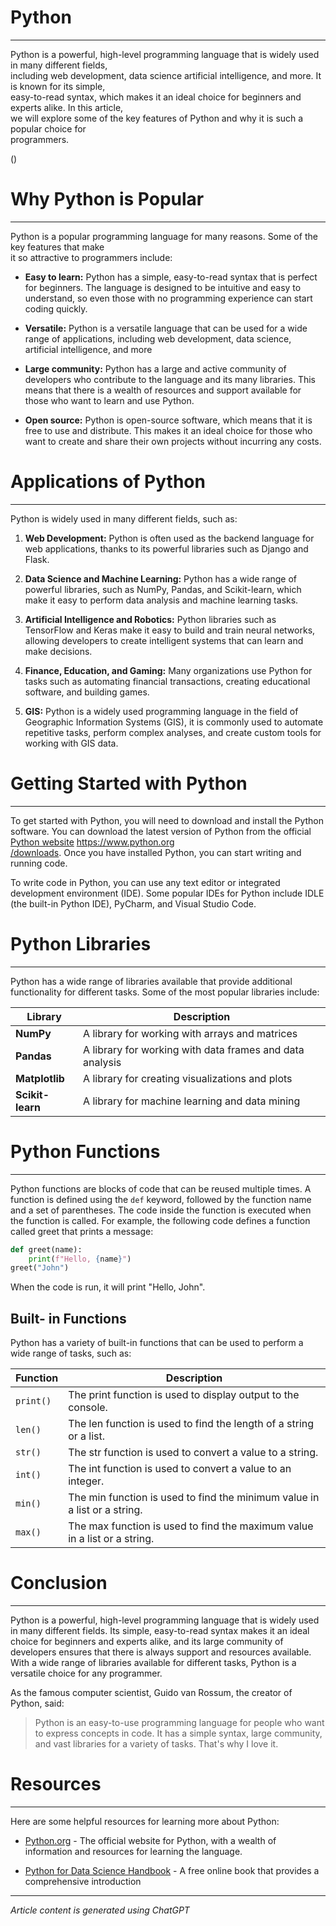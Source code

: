 # Python 
---

Python is a powerful, high-level programming language that is widely used in many different fields,  
including web development, data science artificial intelligence, and more. It is known for its simple,  
easy-to-read syntax, which makes it an ideal choice for beginners and experts alike. In this article,  
we will explore some of the key features of Python and why it is such a popular choice for  
programmers.

()

# Why Python is Popular
---

Python is a popular programming language for many reasons. Some of the key features that make  
it so attractive to programmers include:

- **Easy to learn:** Python has a simple, easy-to-read syntax that is perfect for beginners. The
language is designed to be intuitive and easy to understand, so even those with no
programming experience can start coding quickly.

- **Versatile:** Python is a versatile language that can be used for a wide range of applications,
including web development, data science, artificial intelligence, and more

- **Large community:** Python has a large and active community of developers who contribute to
the language and its many libraries. This means that there is a wealth of resources and support
available for those who want to learn and use Python.

- **Open source:** Python is open-source software, which means that it is free to use and
distribute. This makes it an ideal choice for those who want to create and share their own
projects without incurring any costs.

# Applications of Python
---

Python is widely used in many different fields, such as:

1. **Web Development:** Python is often used as the backend language for web applications,
thanks to its powerful libraries such as Django and Flask.

2. **Data Science and Machine Learning:** Python has a wide range of powerful libraries, such as
NumPy, Pandas, and Scikit-learn, which make it easy to perform data analysis and machine
learning tasks.

3. **Artificial Intelligence and Robotics:** Python libraries such as TensorFlow and Keras make it
easy to build and train neural networks, allowing developers to create intelligent systems that
can learn and make decisions.

4. **Finance, Education, and Gaming:** Many organizations use Python for tasks such as
automating financial transactions, creating educational software, and building games.

5. **GIS:** Python is a widely used programming language in the field of Geographic Information
Systems (GIS), it is commonly used to automate repetitive tasks, perform complex analyses,
and create custom tools for working with GIS data.

# Getting Started with Python
---

To get started with Python, you will need to download and install the Python software. You can
download the latest version of Python from the official [Python website](https://www.python.org/downloads) [https://www.python.org  
/downloads](https://www.python.org/downloads). Once you have installed Python, you can start writing and running code.

To write code in Python, you can use any text editor or integrated development environment (IDE).
Some popular IDEs for Python include IDLE (the built-in Python IDE), PyCharm, and Visual Studio
Code.

# Python Libraries
---

Python has a wide range of libraries available that provide additional functionality for different
tasks. Some of the most popular libraries include:

| Library | Description |
| ------- | ----------- |
| **NumPy** | A library for working with arrays and matrices |
| **Pandas** | A library for working with data frames and data analysis |
| **Matplotlib** | A library for creating visualizations and plots |
| **Scikit-learn** | A library for machine learning and data mining |

# Python Functions
---

Python functions are blocks of code that can be reused multiple times. A function is defined using
the `def` keyword, followed by the function name and a set of parentheses. The code inside the
function is executed when the function is called.
For example, the following code defines a function called greet that prints a message:

```python
def greet(name):
    print(f"Hello, {name}")
greet("John")
```
When the code is run, it will print "Hello, John".

## Built- in Functions
Python has a variety of built-in functions that can be used to perform a wide range of tasks, such
as:

| Function | Description |
| -------- | ----------- |
| `print()` | The print function is used to display output to the console. |
| `len()` | The len function is used to find the length of a string or a list. |
|`str()` | The str function is used to convert a value to a string. |
| `int()` | The int function is used to convert a value to an integer. |
| `min()` | The min function is used to find the minimum value in a list or a string. |
| `max()` | The max function is used to find the maximum value in a list or a string. |

# Conclusion
---
Python is a powerful, high-level programming language that is widely used in many different fields.
Its simple, easy-to-read syntax makes it an ideal choice for beginners and experts alike, and its
large community of developers ensures that there is always support and resources available. With
a wide range of libraries available for different tasks, Python is a versatile choice for any
programmer.

As the famous computer scientist, Guido van Rossum, the creator of Python, said:

> Python is an easy-to-use programming language for people who want to express concepts in
code. It has a simple syntax, large community, and vast libraries for a variety of tasks. That's
why I love it.


# Resources
---
Here are some helpful resources for learning more about Python:
- [Python.org](https://www.python.org) - The official website for Python, with a wealth of information and resources for
learning the language.

- [Python for Data Science Handbook](https://jakevdp.github.io/PythonDataScienceHandbook) - A free online book that provides a comprehensive
introduction

---
*Article content is generated using ChatGPT*